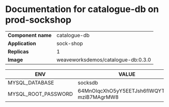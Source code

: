 # Documentation for catalogue-db on prod-sockshop

|||
| --- | ---- |
| **Component name** | catalogue-db |
| **Application** | sock-shop |
| **Replicas** | 1 |
| **Image** | weaveworksdemos/catalogue-db:0.3.0 |

| ENV | VALUE |
| --- | -----  |
|MYSQL_DATABASE | socksdb|
|MYSQL_ROOT_PASSWORD | 64MnOIqcXhO5yY5EETJsh6flWQYTmQ-mziB7MAgrMW8|

